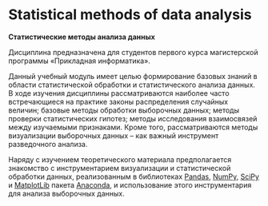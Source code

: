 # Statistical methods of data analysis

**Статистические методы анализа данных**

Дисциплина предназначена для студентов первого курса магистерской программы «Прикладная информатика».

Данный учебный модуль имеет целью формирование базовых знаний в области статистической обработки и статистического анализа данных. В ходе изучения дисциплины рассматриваются наиболее часто встречающиеся на практике законы распределения случайных величин; базовые методы обработки выборочных данных; методы проверки статистических гипотез; методы исследования взаимосвязей между изучаемыми признаками. Кроме того, рассматриваются методы визуализации выборочных данных – как важный инструмент разведочного анализа.

Наряду с изучением теоретического материала предполагается знакомство с инструментарием визуализации и статистической обработки данных, реализованным в библиотеках [Pandas](https://en.wikipedia.org/wiki/Pandas_(software)), [NumPy](https://en.wikipedia.org/wiki/NumPy), [SciPy](https://en.wikipedia.org/wiki/SciPy) и [MatplotLib](https://en.wikipedia.org/wiki/Matplotlib) пакета [Anaconda](https://en.wikipedia.org/wiki/Anaconda_(Python_distribution)), и использование этого инструментария для анализа выборочных данных.
